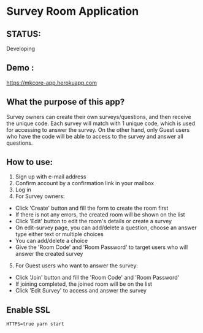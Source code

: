# Survey Room Application

## STATUS: 
Developing

## Demo : 
https://mkcore-app.herokuapp.com

## What the purpose of this app?
Survey owners can create their own surveys/questions, and then receive the unique code. Each survey will match with 1 unique code, which is used for accessing to answer the survey. On the other hand, only Guest users who have the code will be able to access to the survey and answer all questions.  

## How to use:
1. Sign up with e-mail address
2. Confirm account by a confirmation link in your mailbox
3. Log in
4. For Survey owners:
  - Click 'Create' button and fill the form to create the room first
  - If there is not any errors, the created room will be shown on the list
  - Click 'Edit' button to edit the room's details or create a survey
  - On edit-survey page, you can add/delete a question, choose an answer type either text or multiple choices
  - You can add/delete a choice
  - Give the 'Room Code' and 'Room Password' to target users who will answer the created survey
5. For Guest users who want to answer the survey:
  - Click 'Join' button and fill the 'Room Code' and 'Room Password'
  - If joining completed, the joined room will be on the list
  - Click 'Edit Survey' to access and answer the survey

## Enable SSL
```
HTTPS=true yarn start
```

